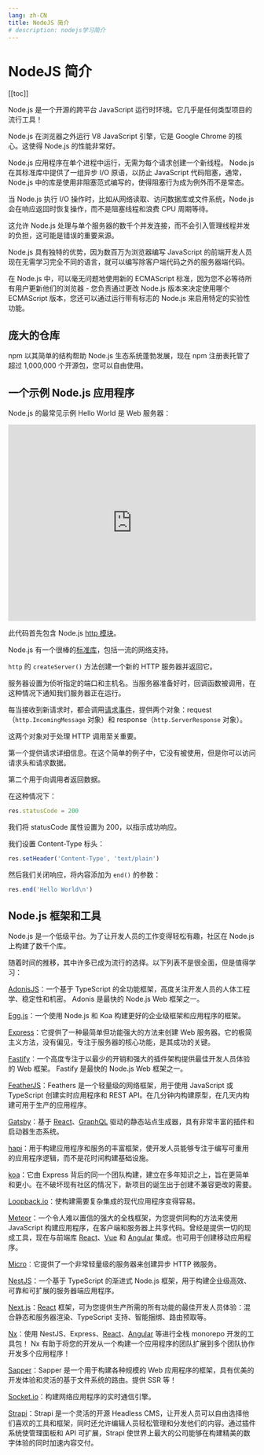```yaml
---
lang: zh-CN
title: NodeJS 简介
# description: nodejs学习简介
---
```


# NodeJS 简介

<!-- 添加目录到当前Markdown -->
[[toc]]

Node.js 是一个开源的跨平台 JavaScript 运行时环境。它几乎是任何类型项目的流行工具！

Node.js 在浏览器之外运行 V8 JavaScript 引擎，它是 Google Chrome 的核心。这使得 Node.js 的性能非常好。

Node.js 应用程序在单个进程中运行，无需为每个请求创建一个新线程。 Node.js 在其标准库中提供了一组异步 I/O 原语，以防止 JavaScript 代码阻塞，通常，Node.js 中的库是使用非阻塞范式编写的，使得阻塞行为成为例外而不是常态。

当 Node.js 执行 I/O 操作时，比如从网络读取、访问数据库或文件系统，Node.js 会在响应返回时恢复操作，而不是阻塞线程和浪费 CPU 周期等待。

这允许 Node.js 处理与单个服务器的数千个并发连接，而​​不会引入管理线程并发的负担，这可能是错误的重要来源。

Node.js 具有独特的优势，因为数百万为浏览器编写 JavaScript 的前端开发人员现在无需学习完全不同的语言，就可以编写除客户端代码之外的服务器端代码。

在 Node.js 中，可以毫无问题地使用新的 ECMAScript 标准，因为您不必等待所有用户更新他们的浏览器 - 您负责通过更改 Node.js 版本来决定使用哪个 ECMAScript 版本，您还可以通过运行带有标志的 Node.js 来启用特定的实验性功能。

## 庞大的仓库

npm 以其简单的结构帮助 Node.js 生态系统蓬勃发展，现在 npm 注册表托管了超过 1,000,000 个开源包，您可以自由使用。

## 一个示例 Node.js 应用程序

Node.js 的最常见示例 Hello World 是 Web 服务器：

<iframe title="Hello world web server" src="https://stackblitz.com/edit/nodejs-dev-0001-01?embed=1&amp;file=index.js&amp;zenmode=1" alt="nodejs-dev-0001-01 on StackBlitz" style="height: 400px; width: 100%; border: 0px;"></iframe>

此代码首先包含 Node.js [http 模块](https://nodejs.org/api/http.html)。

Node.js 有一个很棒的[标准库](https://nodejs.org/api/)，包括一流的网络支持。

```http``` 的 ```createServer()``` 方法创建一个新的 HTTP 服务器并返回它。

服务器设置为侦听指定的端口和主机名。当服务器准备好时，回调函数被调用，在这种情况下通知我们服务器正在运行。

每当接收到新请求时，都会调用[请求事件](https://nodejs.org/api/http.html#http_event_request)，提供两个对象：request（```http.IncomingMessage``` 对象）和 response（```http.ServerResponse``` 对象）。

这两个对象对于处理 HTTP 调用至关重要。

第一个提供请求详细信息。在这个简单的例子中，它没有被使用，但是你可以访问请求头和请求数据。

第二个用于向调用者返回数据。

在这种情况下：

```js
res.statusCode = 200
```
我们将 statusCode 属性设置为 200，以指示成功响应。

我们设置 Content-Type 标头：

```js
res.setHeader('Content-Type', 'text/plain')
```

然后我们关闭响应，将内容添加为 ```end()``` 的参数：

```js
res.end('Hello World\n')
```

## Node.js 框架和工具

Node.js 是一个低级平台。为了让开发人员的工作变得轻松有趣，社区在 Node.js 上构建了数千个库。

随着时间的推移，其中许多已成为流行的选择。以下列表不是很全面，但是值得学习：

[AdonisJS](https://adonisjs.com/)：一个基于 TypeScript 的全功能框架，高度关注开发人员的人体工程学、稳定性和机密。 Adonis 是最快的 Node.js Web 框架之一。

[Egg.js](https://eggjs.org/en/)：一个使用 Node.js 和 Koa 构建更好的企业级框架和应用程序的框架。

[Express](https://expressjs.com/)：它提供了一种最简单但功能强大的方法来创建 Web 服务器。它的极简主义方法，没有偏见，专注于服务器的核心功能，是其成功的关键。

[Fastify](https://www.fastify.io/)：一个高度专注于以最少的开销和强大的插件架构提供最佳开发人员体验的 Web 框架。 Fastify 是最快的 Node.js Web 框架之一。

[FeatherJS](https://feathersjs.com/)：Feathers 是一个轻量级的网络框架，用于使用 JavaScript 或 TypeScript 创建实时应用程序和 REST API。在几分钟内构建原型，在几天内构建可用于生产的应用程序。

[Gatsby](https://www.gatsbyjs.com/)：基于 [React](https://reactjs.org/)、[GraphQL](https://graphql.org/) 驱动的静态站点生成器，具有非常丰富的插件和启动器生态系统。

[hapi](https://hapi.dev/)：用于构建应用程序和服务的丰富框架，使开发人员能够专注于编写可重用的应用程序逻辑，而不是花时间构建基础设施。

[koa](http://koajs.com/)：它由 Express 背后的同一个团队构建，建立在多年知识之上，旨在更简单和更小。在不破坏现有社区的情况下，新项目的诞生出于创建不兼容更改的需要。

[Loopback.io](https://loopback.io/)：使构建需要复杂集成的现代应用程序变得容易。

[Meteor](https://meteor.com/)：一个令人难以置信的强大的全栈框架，为您提供同构的方法来使用 JavaScript 构建应用程序，在客户端和服务器上共享代码。曾经是提供一切的现成工具，现在与前端库 [React](https://reactjs.org/)、[Vue](https://vuejs.org/) 和 [Angular](https://angular.io/) 集成。也可用于创建移动应用程序。

[Micro](https://github.com/vercel/micro)：它提供了一个非常轻量级的服务器来创建异步 HTTP 微服务。

[NestJS](https://nestjs.com/)：一个基于 TypeScript 的渐进式 Node.js 框架，用于构建企业级高效、可靠和可扩展的服务器端应用程序。

[Next.js](https://nextjs.org/)：[React](https://reactjs.org/) 框架，可为您提供生产所需的所有功能的最佳开发人员体验：混合静态和服务器渲染、TypeScript 支持、智能捆绑、路由预取等。

[Nx](https://nx.dev/)：使用 NestJS、Express、[React](https://reactjs.org/)、[Angular](https://angular.io/) 等进行全栈 monorepo 开发的工具包！ Nx 有助于将您的开发从一个构建一个应用程序的团队扩展到多个团队协作开发多个应用程序！

[Sapper](https://sapper.svelte.dev/)：Sapper 是一个用于构建各种规模的 Web 应用程序的框架，具有优美的开发体验和灵活的基于文件系统的路由。提供 SSR 等！

[Socket.io](https://socket.io/)：构建网络应用程序的实时通信引擎。

[Strapi](https://strapi.io/)：Strapi 是一个灵活的开源 Headless CMS，让开发人员可以自由选择他们喜欢的工具和框架，同时还允许编辑人员轻松管理和分发他们的内容。通过插件系统使管理面板和 API 可扩展，Strapi 使世界上最大的公司能够在构建精美的数字体验的同时加速内容交付。